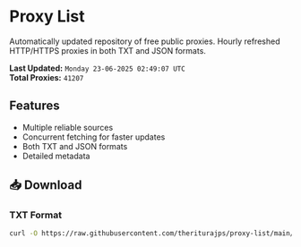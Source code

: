 # Proxy List

Automatically updated repository of free public proxies. Hourly refreshed HTTP/HTTPS proxies in both TXT and JSON formats.

**Last Updated:** `Monday 23-06-2025 02:49:07 UTC`  
**Total Proxies:** `41207`

## Features
- Multiple reliable sources
- Concurrent fetching for faster updates
- Both TXT and JSON formats
- Detailed metadata

## 📥 Download

### TXT Format
```bash
curl -O https://raw.githubusercontent.com/theriturajps/proxy-list/main/proxies.txt